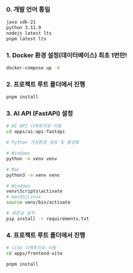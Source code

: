 ### 0. 개발 언어 통일
```bash
java sdk-21
python 3.11.9
nodejs latest lts
pnpm latest lts
```

### 1. Docker 환경 설정(데이터베이스) 최초 1번만!
```bash
docker-compose up -d
```

### 2. 프로젝트 루트 폴더에서 진행
```bash
pnpm install
```

### 3. AI API (FastAPI) 설정
```bash
# AI API 디렉토리로 이동
cd apps/ai-api-fastapi

# Python 가상환경 생성 및 활성화

# Windows
python -m venv venv

# Mac
python3 -m venv venv

# Windows
venv\Scripts\activate
# macOS/Linux
source venv/bin/activate

# 의존성 설치
pip install -r requirements.txt
```

### 4. 프로젝트 루트 폴더에서 진행
```bash
# vite 디렉토리로 이동
cd apps/frontend-vite

pnpm install
```

